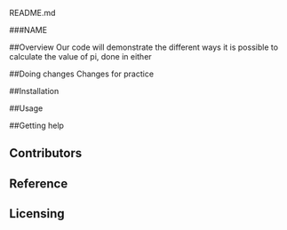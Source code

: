 README.md

###NAME

##Overview
Our code will demonstrate the different ways it is possible to calculate the value of pi, done in either 

##Doing changes
Changes for practice

##Installation

##Usage


##Getting help


## Contributors

## Reference

## Licensing


